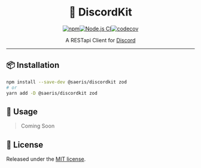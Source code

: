 <h1 align="center" style="display: block; text-align: center;">🤖 DiscordKit</h1>
<p align="center"><a href="https://www.npmjs.org/package/@saeris/discordkit"><img src="https://img.shields.io/npm/v/@saeris/discordkit.svg?style=flat" alt="npm"></a><a href="https://github.com/Saeris/discordkit/actions/workflows/test.yml"><img src="https://github.com/Saeris/discordkit/actions/workflows/test.yml/badge.svg" alt="Node.js CI"></a><a href="https://codecov.io/gh/Saeris/discordkit"><img src="https://codecov.io/gh/Saeris/discordkit/branch/master/graph/badge.svg" alt="codecov"/></a></p>
<p align="center">A RESTapi Client for <a href="https://discord.com/developers/docs">Discord</a></p>

---

## 📦 Installation

```bash
npm install --save-dev @saeris/discordkit zod
# or
yarn add -D @saeris/discordkit zod
```

## 🔧 Usage

> Coming Soon

## 🥂 License

Released under the [MIT license](https://github.com/Saeris/discordkit/blob/master/LICENSE.md).
